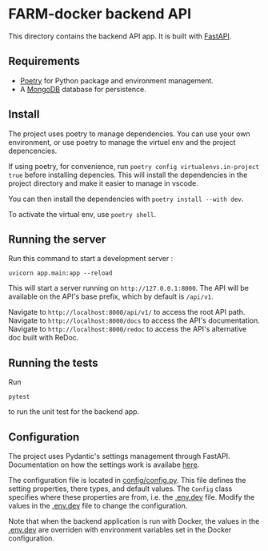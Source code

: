 # FARM-docker backend API

This directory contains the backend API app. It is built with [FastAPI](https://fastapi.tiangolo.com/).

## Requirements

- [Poetry](https://python-poetry.org/) for Python package and environment management.
- A [MongoDB](https://www.mongodb.com/) database for persistence.

## Install

The project uses poetry to manage dependencies. You can use your own environment, or use poetry to manage the virtuel env and the project depencencies.

If using poetry, for convenience, run `poetry config virtualenvs.in-project true` before installing depencies. This will install the dependencies in the project directory and make it easier to manage in vscode.

You can then install the dependencies with `poetry install --with dev`.

To activate the virtual env, use `poetry shell`.

## Running the server

Run this command to start a development server :

```console
uvicorn app.main:app --reload
```

This will start a server running on `http://127.0.0.1:8000`. The API will be available on the API's base prefix, which by default is `/api/v1`.

Navigate to `http://localhost:8000/api/v1/` to access the root API path.
Navigate to `http://localhost:8000/docs` to access the API's documentation.
Navigate to `http://localhost:8000/redoc` to access the API's alternative doc built with ReDoc.

## Running the tests

Run

```console
pytest
```

to run the unit test for the backend app.

## Configuration

The project uses Pydantic's settings management through FastAPI. Documentation on how the settings work is availabe [here](https://fastapi.tiangolo.com/advanced/settings/).

The configuration file is located in [config/config.py](app/config/config.py). This file defines the setting properties, there types, and default values. The `Config` class specifies where these properties are from, i.e. the [.env.dev](.env.dev) file. Modify the values in the [.env.dev](.env.dev) file to change the configuration.

Note that when the backend application is run with Docker, the values in the [.env.dev](.env.dev) are overriden with environment variables set in the Docker configuration.
